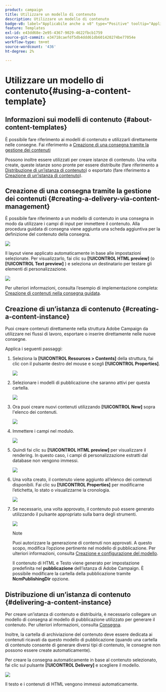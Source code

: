 ```yaml
---
product: campaign
title: Utilizzare un modello di contenuto
description: Utilizzare un modello di contenuto
badge-v8: label="Applicabile anche a v8" type="Positive" tooltip="Applicabile anche a Campaign v8"
feature: Templates
exl-id: e43dd68e-2e95-4367-9029-4622fbcb1759
source-git-commit: e34718caefdf5db4ddd61db601420274be77054e
workflow-type: tm+mt
source-wordcount: '436'
ht-degree: 2%

---
```


# Utilizzare un modello di contenuto{#using-a-content-template}



## Informazioni sui modelli di contenuto {#about-content-templates}

È possibile fare riferimento ai modelli di contenuto e utilizzarli direttamente nelle consegne. Fai riferimento a [Creazione di una consegna tramite la gestione dei contenuti](#creating-a-delivery-via-content-management)

Possono inoltre essere utilizzati per creare istanze di contenuto. Una volta create, queste istanze sono pronte per essere distribuite (fare riferimento a [Distribuzione di un’istanza di contenuto](#delivering-a-content-instance)) o esportato (fare riferimento a [Creazione di un’istanza di contenuto](#creating-a-content-instance)).

## Creazione di una consegna tramite la gestione dei contenuti {#creating-a-delivery-via-content-management}

È possibile fare riferimento a un modello di contenuto in una consegna in modo da utilizzare i campi di input per immettere il contenuto. Alla procedura guidata di consegna viene aggiunta una scheda aggiuntiva per la definizione del contenuto della consegna.

![](assets/s_ncs_content_deliver_a_content.png)

Il layout viene applicato automaticamente in base alle impostazioni selezionate. Per visualizzarlo, fai clic su **[!UICONTROL HTML preview]** (o **[!UICONTROL Text preview]** ) e seleziona un destinatario per testare gli elementi di personalizzazione.

![](assets/s_ncs_content_deliver_a_content_html.png)

Per ulteriori informazioni, consulta l’esempio di implementazione completa: [Creazione di contenuti nella consegna guidata](use-case-creating-content-management.md#creating-content-in-the-delivery-wizard).

## Creazione di un’istanza di contenuto {#creating-a-content-instance}

Puoi creare contenuti direttamente nella struttura Adobe Campaign da utilizzare nei flussi di lavoro, esportare o inserire direttamente nelle nuove consegne.

Applica i seguenti passaggi:

1. Seleziona la **[!UICONTROL Resources > Contents]** della struttura, fai clic con il pulsante destro del mouse e scegli **[!UICONTROL Properties]**.

   ![](assets/s_ncs_content_folder_properties.png)

1. Selezionare i modelli di pubblicazione che saranno attivi per questa cartella.

   ![](assets/s_ncs_content_folder_templates.png)

1. Ora puoi creare nuovi contenuti utilizzando **[!UICONTROL New]** sopra l&#39;elenco dei contenuti.

   ![](assets/s_ncs_content_folder_create_a_template.png)

1. Immettere i campi nel modulo.

   ![](assets/s_ncs_content_folder_use_a_template.png)

1. Quindi fai clic su **[!UICONTROL HTML preview]** per visualizzare il rendering. In questo caso, i campi di personalizzazione estratti dal database non vengono immessi.

   ![](assets/s_ncs_content_folder_use_a_template_preview.png)

1. Una volta creato, il contenuto viene aggiunto all’elenco dei contenuti disponibili. Fai clic su **[!UICONTROL Properties]** per modificarne l’etichetta, lo stato o visualizzarne la cronologia.

   ![](assets/s_ncs_content_folder_template_properties.png)

1. Se necessario, una volta approvato, il contenuto può essere generato utilizzando il pulsante appropriato sulla barra degli strumenti.

   ![](assets/s_ncs_content_folder_template_generate.png)

   >[!NOTE]
   >
   >Puoi autorizzare la generazione di contenuti non approvati. A questo scopo, modifica l’opzione pertinente nel modello di pubblicazione. Per ulteriori informazioni, consulta [Creazione e configurazione del modello](publication-templates.md#creating-and-configuring-the-template).

   Il contenuto di HTML e Testo viene generato per impostazione predefinita nel **pubblicazione** dell’istanza di Adobe Campaign. È possibile modificare la cartella della pubblicazione tramite **NcmPublishingDir** opzione.

## Distribuzione di un’istanza di contenuto {#delivering-a-content-instance}

Per creare un’istanza di contenuto e distribuirla, è necessario collegare un modello di consegna al modello di pubblicazione utilizzato per generare il contenuto. Per ulteriori informazioni, consulta [Consegna](publication-templates.md#delivery).

Inoltre, la cartella di archiviazione del contenuto deve essere dedicata ai contenuti ricavati da questo modello di pubblicazione (quando una cartella di contenuto consente di generare diversi tipi di contenuto, le consegne non possono essere create automaticamente).

Per creare la consegna automaticamente in base al contenuto selezionato, fai clic sul pulsante **[!UICONTROL Delivery]** e scegliere il modello.

![](assets/s_ncs_content_folder_create_the_delivery.png)

Il testo e i contenuti di HTML vengono immessi automaticamente.
